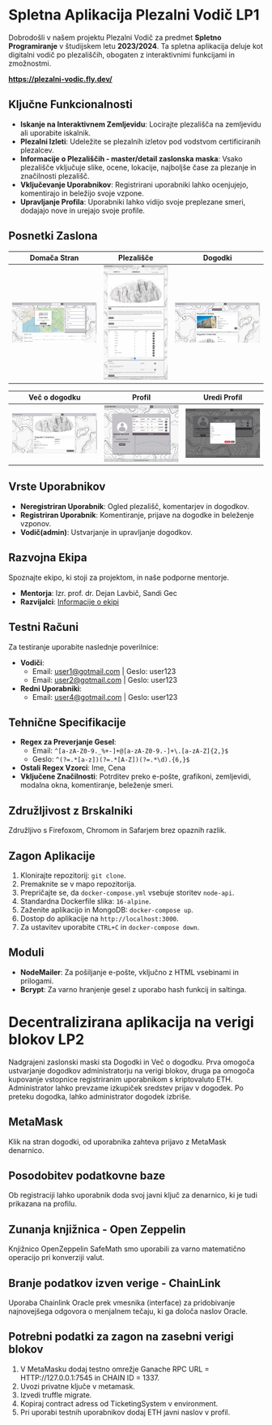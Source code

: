 # Spletna Aplikacija Plezalni Vodič LP1

Dobrodošli v našem projektu Plezalni Vodič za predmet **Spletno Programiranje** v študijskem letu **2023/2024**. Ta spletna aplikacija deluje kot digitalni vodič po plezališčih, obogaten z interaktivnimi funkcijami in zmožnostmi.

**https://plezalni-vodic.fly.dev/**

## Ključne Funkcionalnosti

- **Iskanje na Interaktivnem Zemljevidu**: Locirajte plezališča na zemljevidu ali uporabite iskalnik.
- **Plezalni Izleti**: Udeležite se plezalnih izletov pod vodstvom certificiranih plezalcev.
- **Informacije o Plezališčih - master/detail zaslonska maska**: Vsako plezališče vključuje slike, ocene, lokacije, najboljše čase za plezanje in značilnosti plezališč.
- **Vključevanje Uporabnikov**: Registrirani uporabniki lahko ocenjujejo, komentirajo in beležijo svoje vzpone.
- **Upravljanje Profila**: Uporabniki lahko vidijo svoje preplezane smeri, dodajajo nove in urejajo svoje profile.

## Posnetki Zaslona

| Domača Stran | Plezališče | Dogodki |
|:------------:|:----------:|:-------:|
| ![Domača Stran](./readmePics/domov.png) | ![Plezališče](./readmePics/plezalisce.png) | ![Dogodki](./readmePics/dogodki.png) |

| Več o dogodku | Profil | Uredi Profil |
|:------------:|:------:|:------------:|
| ![Več Dogodkov](./readmePics/dogodki2.png) | ![Profil](./readmePics/profil.png) | ![Uredi Profil](./readmePics/urediProfil.png) |

## Vrste Uporabnikov

- **Neregistriran Uporabnik**: Ogled plezališč, komentarjev in dogodkov.
- **Registriran Uporabnik**: Komentiranje, prijave na dogodke in beleženje vzponov.
- **Vodič(admin)**: Ustvarjanje in upravljanje dogodkov.

## Razvojna Ekipa

Spoznajte ekipo, ki stoji za projektom, in naše podporne mentorje.

- **Mentorja**: Izr. prof. dr. Dejan Lavbič, Sandi Gec
- **Razvijalci**: [Informacije o ekipi](./readmePics/oNas.png)

## Testni Računi

Za testiranje uporabite naslednje poverilnice:

- **Vodiči**: 
  - Email: user1@gotmail.com | Geslo: user123
  - Email: user2@gotmail.com | Geslo: user123
- **Redni Uporabniki**: 
  - Email: user4@gotmail.com | Geslo: user123

## Tehnične Specifikacije

- **Regex za Preverjanje Gesel**:
  - Email: `^[a-zA-Z0-9._%+-]+@[a-zA-Z0-9.-]+\.[a-zA-Z]{2,}$`
  - Geslo: `^(?=.*[a-z])(?=.*[A-Z])(?=.*\d).{6,}$`
- **Ostali Regex Vzorci**: Ime, Cena
- **Vključene Značilnosti**: Potrditev preko e-pošte, grafikoni, zemljevidi, modalna okna, komentiranje, beleženje smeri.

## Združljivost z Brskalniki

Združljivo s Firefoxom, Chromom in Safarjem brez opaznih razlik.

## Zagon Aplikacije

1. Klonirajte repozitorij: `git clone`.
2. Premaknite se v mapo repozitorija.
3. Prepričajte se, da `docker-compose.yml` vsebuje storitev `node-api`.
4. Standardna Dockerfile slika: `16-alpine`.
5. Zaženite aplikacijo in MongoDB: `docker-compose up`.
6. Dostop do aplikacije na `http://localhost:3000`.
7. Za ustavitev uporabite `CTRL+C` in `docker-compose down`.

## Moduli

- **NodeMailer**: Za pošiljanje e-pošte, vključno z HTML vsebinami in prilogami.
- **Bcrypt**: Za varno hranjenje gesel z uporabo hash funkcij in saltinga.

# Decentralizirana aplikacija na verigi blokov LP2

Nadgrajeni zaslonski maski sta Dogodki in Več o dogodku. Prva omogoča ustvarjanje dogodkov administratorju na verigi blokov, druga pa omogoča kupovanje vstopnice registriranim uporabnikom s kriptovaluto ETH. Administrator lahko prevzame izkupiček sredstev prijav v dogodek. Po preteku dogodka, lahko administrator dogodek izbriše.

## MetaMask
Klik na stran dogodki, od uporabnika zahteva prijavo z MetaMask denarnico.

## Posodobitev podatkovne baze
Ob registraciji lahko uporabnik doda svoj javni ključ za denarnico, ki je tudi prikazana na profilu. 
## Zunanja knjižnica - Open Zeppelin
Knjižnico OpenZeppelin SafeMath smo uporabili za varno matematično operacijo pri konverziji valut.
## Branje podatkov izven verige - ChainLink
Uporaba Chainlink Oracle prek vmesnika (interface) za pridobivanje najnovejšega odgovora o menjalnem tečaju, ki ga določa naslov Oracle.
## Potrebni podatki za zagon na zasebni verigi blokov
1. V MetaMasku dodaj testno omrežje Ganache RPC URL = HTTP://127.0.0.1:7545 in CHAIN ID = 1337.
2. Uvozi privatne ključe v metamask.
3. Izvedi truffle migrate.
4. Kopiraj contract adress od TicketingSystem v environment.
5. Pri uporabi testnih uporabnikov dodaj ETH javni naslov v profil.